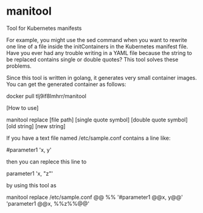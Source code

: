 # manitool
Tool for Kubernetes manifests

For example, you might use the sed command when you want to rewrite one line of a file inside the initContainers in the Kubernetes manifest file. Have you ever had any trouble writing in a YAML file because the string to be replaced contains single or double quotes?
This tool solves these problems.

Since this tool is written in golang, it generates very small container images.
You can get the generated container as follows:

docker pull tlj9if8lmhrr/manitool

[How to use]

manitool replace [file path] [single quote symbol] [double quote symbol] [old string] [new string]

If you have a text file named /etc/sample.conf contains a line like:

#parameter1 'x, y'

then you can replece this line to

parameter1 'x, "z"'

by using this tool as

manitool replace /etc/sample.conf @@ %% '#parameter1 @@x, y@@' 'parameter1 @@x, %%z%%@@'
